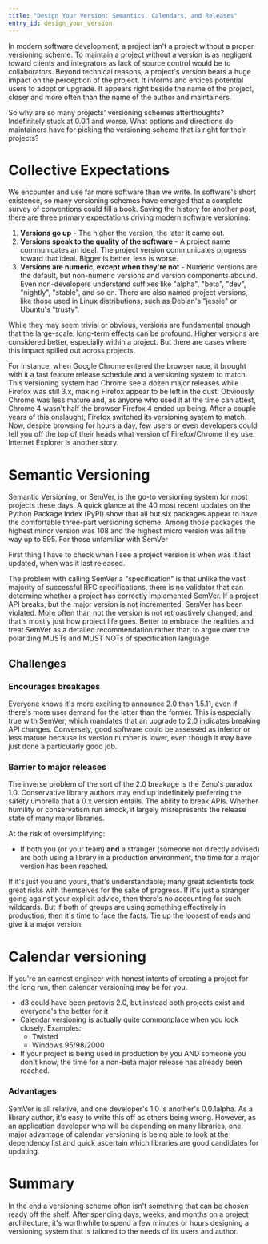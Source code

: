 ```yaml
---
title: "Design Your Version: Semantics, Calendars, and Releases"
entry_id: design_your_version
---
```


<!-- or Why Version Matters -->
<!-- or Choosing The Right Versioning System For Your Project -->
<!-- or What Your Project's Version Says About You -->
<!-- or Version Birth -->

In modern software development, a project isn't a project without a
proper versioning scheme. To maintain a project without a version is
as negligent toward clients and integrators as lack of source control
would be to collaborators. Beyond technical reasons, a project's
version bears a huge impact on the perception of the project. It
informs and entices potential users to adopt or upgrade. It appears
right beside the name of the project, closer and more often than the
name of the author and maintainers.

So why are so many projects' versioning schemes afterthoughts?
Indefinitely stuck at 0.0.1 and worse. What options and directions
do maintainers have for picking the versioning scheme that is right
for their projects?

# Collective Expectations

We encounter and use far more software than we write. In software's
short existence, so many versioning schemes have emerged that a
complete survey of conventions could fill a book. Saving the history
for another post, there are three primary expectations driving modern
software versioning:

1. **Versions go up** - The higher the version, the later it came out.
2. **Versions speak to the quality of the software** - A project
   name communicates an ideal. The project version communicates
   progress toward that ideal. Bigger is better, less is worse.
3. **Versions are numeric, except when they're not** - Numeric
   versions are the default, but non-numeric versions and version
   components abound. Even non-developers understand suffixes like
   "alpha", "beta", "dev", "nightly", "stable", and so on. There are
   also named project versions, like those used in Linux
   distributions, such as Debian's "jessie" or Ubuntu's "trusty".

While they may seem trivial or obvious, versions are fundamental
enough that the large-scale, long-term effects can be profound. Higher
versions are considered better, especially within a project. But
there are cases where this impact spilled out across projects.

For instance, when Google Chrome entered the browser race, it brought
with it a fast feature release schedule and a versioning system to
match. This versioning system had Chrome see a dozen major releases
while Firefox was still 3.x, making Firefox appear to be left in the
dust. Obviously Chrome was less mature and, as anyone who used it at
the time can attest, Chrome 4 wasn't half the browser Firefox 4 ended
up being. After a couple years of this onslaught, Firefox switched its
versioning system to match. Now, despite browsing for hours a day, few
users or even developers could tell you off the top of their heads
what version of Firefox/Chrome they use. Internet Explorer is another
story.

<!--
TODO: move the story higher?

- http://lowendmac.com/musings/11mm/version-numbers.html
- http://www.pcworld.com/article/224842/why_firefox_rapid_release_schedule_is_a_bad_idea.html
- http://www.theverge.com/2012/7/9/3147445/mozilla-jono-dicarlo-rapid-releases-firefox
- https://www.google.com/search?channel=fs&q=firefox+rapid+release+chrome
- http://www.extremetech.com/internet/92792-mozilla-takes-firefox-version-number-removal-a-step-further
- https://bugzilla.mozilla.org/show_bug.cgi?id=678775
- https://support.mozilla.org/en-US/questions/896705
-->

# Semantic Versioning

Semantic Versioning, or SemVer, is the go-to versioning system for
most projects these days. A quick glance at the 40 most recent updates
on the Python Package Index (PyPI) show that all but six packages
appear to have the comfortable three-part versioning scheme. Among
those packages the highest minor version was 108 and the highest
micro version was all the way up to 595. For those unfamiliar with SemVer

First thing I have to check when I see a project version is when was
it last updated, when was it last released.

The problem with calling SemVer a "specification" is that unlike the
vast majority of successful RFC specifications, there is no validator
that can determine whether a project has correctly implemented
SemVer. If a project API breaks, but the major version is not
incremented, SemVer has been violated. More often than not the version
is not retroactively changed, and that's mostly just how project life
goes. Better to embrace the realities and treat SemVer as a detailed
recommendation rather than to argue over the polarizing MUSTs and MUST
NOTs of specification language.

## Challenges

### Encourages breakages

Everyone knows it's more exciting to announce 2.0 than 1.5.11, even if
there's more user demand for the latter than the former. This is
especially true with SemVer, which mandates that an upgrade to 2.0
indicates breaking API changes. Conversely, good software could be
assessed as inferior or less mature because its version number is
lower, even though it may have just done a particularly good job.

### Barrier to major releases

The inverse problem of the sort of the 2.0 breakage is the Zeno's
paradox 1.0. Conservative library authors may end up indefinitely
preferring the safety umbrella that a 0.x version entails. The ability
to break APIs. Whether humility or conservatism run amock, it largely
misrepresents the release state of many major libraries.

At the risk of oversimplifying:

* If both you (or your team) **and** a stranger (someone not
  directly advised) are both using a library in a production
  environment, the time for a major version has been reached.

If it's just you and yours, that's understandable; many great
scientists took great risks with themselves for the sake of
progress. If it's just a stranger going against your explicit advice,
then there's no accounting for such wildcards. But if both of groups
are using something effectively in production, then it's time to face
the facts. Tie up the loosest of ends and give it a major version.

# Calendar versioning

If you're an earnest engineer with honest intents of creating a
project for the long run, then calendar versioning may be for you.

* d3 could have been protovis 2.0, but instead both projects exist and
  everyone's the better for it
* Calendar versioning is actually quite commonplace when you look closely. Examples:
    * Twisted
    * Windows 95/98/2000
* If your project is being used in production by you AND someone you
  don't know, the time for a non-beta major release has already been reached.

### Advantages

SemVer is all relative, and one developer's 1.0 is another's
0.0.1alpha. As a library author, it's easy to write this off as others
being wrong. However, as an application developer who will be
depending on many libraries, one major advantage of calendar
versioning is being able to look at the dependency list and quick
ascertain which libraries are good candidates for updating.


# Summary

In the end a versioning scheme often isn't something that can be
chosen ready off the shelf. After spending days, weeks, and months on
a project architecture, it's worthwhile to spend a few minutes or
hours designing a versioning system that is tailored to the needs of
its users and author.

<!--
# PyPI recent 40

* Highest minor: 108
* Highest micro: 595
* Five 4-part versions
* One calendar version
-->
